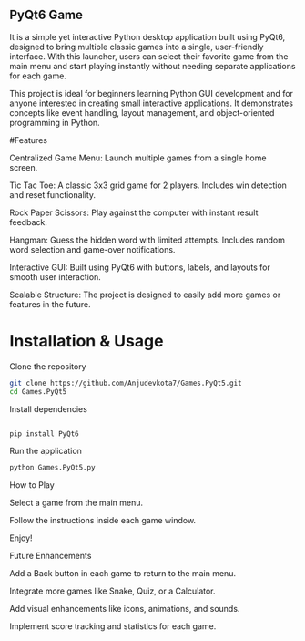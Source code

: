 ## PyQt6 Game 
It is a simple yet interactive Python desktop application built using PyQt6, designed to bring multiple classic games into a single, user-friendly interface. With this launcher, users can select their favorite game from the main menu and start playing instantly without needing separate applications for each game.

This project is ideal for beginners learning Python GUI development and for anyone interested in creating small interactive applications. It demonstrates concepts like event handling, layout management, and object-oriented programming in Python.

#Features

Centralized Game Menu: Launch multiple games from a single home screen.

Tic Tac Toe: A classic 3x3 grid game for 2 players. Includes win detection and reset functionality.

Rock Paper Scissors: Play against the computer with instant result feedback.

Hangman: Guess the hidden word with limited attempts. Includes random word selection and game-over notifications.

Interactive GUI: Built using PyQt6 with buttons, labels, and layouts for smooth user interaction.

Scalable Structure: The project is designed to easily add more games or features in the future.

# Installation & Usage

Clone the repository
```bash
git clone https://github.com/Anjudevkota7/Games.PyQt5.git
cd Games.PyQt5
```

Install dependencies
```bash

pip install PyQt6
```

Run the application
```bash
python Games.PyQt5.py
```

How to Play

Select a game from the main menu.

Follow the instructions inside each game window.

Enjoy!

Future Enhancements

Add a Back button in each game to return to the main menu.

Integrate more games like Snake, Quiz, or a Calculator.

Add visual enhancements like icons, animations, and sounds.

Implement score tracking and statistics for each game.
